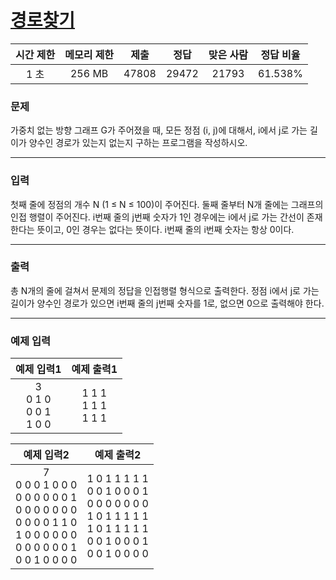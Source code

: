 # [경로찾기](https://www.acmicpc.net/problem/11403)

<div align = center>

| 시간 제한 | 메모리 제한 | 제출  | 정답  | 맞은 사람 | 정답 비율 |
| :-------: | :---------: | :---: | :---: | :-------: | :-------: |
|   1 초    |   256 MB    | 47808 | 29472 |   21793   |  61.538%  |

</div>

### 문제

가중치 없는 방향 그래프 G가 주어졌을 때, 모든 정점 (i, j)에 대해서, i에서 j로 가는 길이가 양수인 경로가 있는지 없는지 구하는 프로그램을 작성하시오.

---

### 입력

첫째 줄에 정점의 개수 N (1 ≤ N ≤ 100)이 주어진다. 둘째 줄부터 N개 줄에는 그래프의 인접 행렬이 주어진다. i번째 줄의 j번째 숫자가 1인 경우에는 i에서 j로 가는 간선이 존재한다는 뜻이고, 0인 경우는 없다는 뜻이다. i번째 줄의 i번째 숫자는 항상 0이다.

---

### 출력

총 N개의 줄에 걸쳐서 문제의 정답을 인접행렬 형식으로 출력한다. 정점 i에서 j로 가는 길이가 양수인 경로가 있으면 i번째 줄의 j번째 숫자를 1로, 없으면 0으로 출력해야 한다.

---

### 예제 입력

|           예제 입력1            |        예제 출력1         |
| :-----------------------------: | :-----------------------: |
| 3<br/>0 1 0<br/>0 0 1<br/>1 0 0 | 1 1 1<br/>1 1 1<br/>1 1 1 |

|                                                           예제 입력2                                                            |                                                        예제 출력2                                                         |
| :-----------------------------------------------------------------------------------------------------------------------------: | :-----------------------------------------------------------------------------------------------------------------------: |
| 7<br/>0 0 0 1 0 0 0<br/>0 0 0 0 0 0 1<br/>0 0 0 0 0 0 0<br/>0 0 0 0 1 1 0<br/>1 0 0 0 0 0 0<br/>0 0 0 0 0 0 1<br/>0 0 1 0 0 0 0 | 1 0 1 1 1 1 1<br/>0 0 1 0 0 0 1<br/>0 0 0 0 0 0 0<br/>1 0 1 1 1 1 1<br/>1 0 1 1 1 1 1<br/>0 0 1 0 0 0 1<br/>0 0 1 0 0 0 0 |

